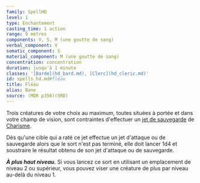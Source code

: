 ```yaml
---
family: SpellHD
level: 1
type: Enchantement
casting_time: 1 action
range: 9 mètres
components: V, S, M (une goutte de sang)
verbal_component: V
somatic_component: S
material_component: M (une goutte de sang)
concentration: concentration
duration: jusqu'à 1 minute
classes: '[Barde](hd_bard.md), [Clerc](hd_cleric.md)'
id: spells_hd.md#fléau
title: Fléau
alias: Bane
source: (MDR p356)(SRD)
---
```


Trois créatures de votre choix au maximum, toutes situées à portée et dans votre champ de vision, sont contraintes d'effectuer un [jet de sauvegarde](hd_abilities_jets_de_sauvegarde.md) de [Charisme](hd_abilities_charisma.md).

Dès qu'une cible qui a raté ce jet effectue un jet d'attaque ou de sauvegarde alors que le sort n'est pas terminé, elle doit lancer 1d4 et soustraire le résultat obtenu de son jet d'attaque ou de sauvegarde.

**_À plus haut niveau._** Si vous lancez ce sort en utilisant un emplacement de niveau 2 ou supérieur, vous pouvez viser une créature de plus par niveau au-delà du niveau 1.

